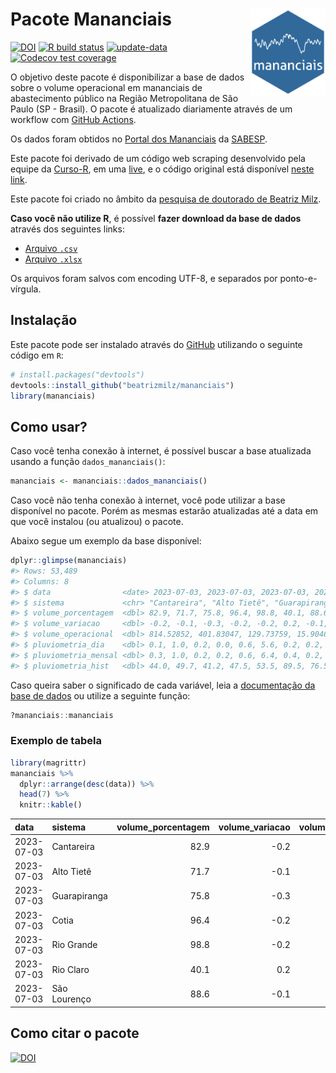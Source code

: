 
<!-- README.md is generated from README.Rmd. Please edit that file -->

# Pacote Mananciais <img src="man/figures/hexlogo.png" align="right" width = "120px"/>

<!-- badges: start -->

[![DOI](https://zenodo.org/badge/DOI/10.5281/zenodo.4733056.svg)](https://doi.org/10.5281/zenodo.4733056)
[![R build
status](https://github.com/beatrizmilz/mananciais/workflows/R-CMD-check/badge.svg)](https://github.com/beatrizmilz/mananciais/actions)
[![update-data](https://github.com/beatrizmilz/mananciais/actions/workflows/2-update_data.yaml/badge.svg)](https://github.com/beatrizmilz/mananciais/actions/workflows/2-update_data.yaml)
[![Codecov test
coverage](https://codecov.io/gh/beatrizmilz/mananciais/branch/master/graph/badge.svg)](https://codecov.io/gh/beatrizmilz/mananciais?branch=master)
<!-- badges: end -->

O objetivo deste pacote é disponibilizar a base de dados sobre o volume
operacional em mananciais de abastecimento público na Região
Metropolitana de São Paulo (SP - Brasil). O pacote é atualizado
diariamente através de um workflow com [GitHub
Actions](https://github.com/beatrizmilz/mananciais/actions).

Os dados foram obtidos no [Portal dos
Mananciais](http://mananciais.sabesp.com.br/Situacao) da
[SABESP](http://site.sabesp.com.br/site/Default.aspx).

Este pacote foi derivado de um código web scraping desenvolvido pela
equipe da [Curso-R](https://www.curso-r.com/), em uma
[live](https://youtu.be/jvZIxrMmOcQ), e o código original está
disponível [neste
link](https://github.com/curso-r/lives/blob/master/drafts/20200730_scraper_sabesp.R).

Este pacote foi criado no âmbito da [pesquisa de doutorado de Beatriz
Milz](https://beatrizmilz.github.io/tese/).

**Caso você não utilize R**, é possível **fazer download da base de
dados** através dos seguintes links:

- [Arquivo
  `.csv`](https://github.com/beatrizmilz/mananciais/raw/master/inst/extdata/mananciais.csv)
- [Arquivo
  `.xlsx`](https://github.com/beatrizmilz/mananciais/blob/master/inst/extdata/mananciais.xlsx?raw=true)

Os arquivos foram salvos com encoding UTF-8, e separados por
ponto-e-vírgula.

## Instalação

Este pacote pode ser instalado através do [GitHub](https://github.com/)
utilizando o seguinte código em `R`:

``` r
# install.packages("devtools")
devtools::install_github("beatrizmilz/mananciais")
library(mananciais)
```

## Como usar?

Caso você tenha conexão à internet, é possível buscar a base atualizada
usando a função `dados_mananciais()`:

``` r
mananciais <- mananciais::dados_mananciais() 
```

Caso você não tenha conexão à internet, você pode utilizar a base
disponível no pacote. Porém as mesmas estarão atualizadas até a data em
que você instalou (ou atualizou) o pacote.

Abaixo segue um exemplo da base disponível:

``` r
dplyr::glimpse(mananciais)
#> Rows: 53,489
#> Columns: 8
#> $ data                <date> 2023-07-03, 2023-07-03, 2023-07-03, 2023-07-03, 2…
#> $ sistema             <chr> "Cantareira", "Alto Tietê", "Guarapiranga", "Cotia…
#> $ volume_porcentagem  <dbl> 82.9, 71.7, 75.8, 96.4, 98.8, 40.1, 88.6, 83.1, 71…
#> $ volume_variacao     <dbl> -0.2, -0.1, -0.3, -0.2, -0.2, 0.2, -0.1, -0.1, -0.…
#> $ volume_operacional  <dbl> 814.52852, 401.83047, 129.73759, 15.90462, 110.851…
#> $ pluviometria_dia    <dbl> 0.1, 1.0, 0.2, 0.0, 0.6, 5.6, 0.2, 0.2, 0.0, 0.0, …
#> $ pluviometria_mensal <dbl> 0.3, 1.0, 0.2, 0.2, 0.6, 6.4, 0.4, 0.2, 0.0, 0.0, …
#> $ pluviometria_hist   <dbl> 44.0, 49.7, 41.2, 47.5, 53.5, 89.5, 76.5, 44.0, 49…
```

Caso queira saber o significado de cada variável, leia a [documentação
da base de
dados](https://beatrizmilz.github.io/mananciais/reference/mananciais.html)
ou utilize a seguinte função:

``` r
?mananciais::mananciais
```

### Exemplo de tabela

``` r
library(magrittr)
mananciais %>% 
  dplyr::arrange(desc(data)) %>% 
  head(7) %>%
  knitr::kable()
```

| data       | sistema      | volume_porcentagem | volume_variacao | volume_operacional | pluviometria_dia | pluviometria_mensal | pluviometria_hist |
|:-----------|:-------------|-------------------:|----------------:|-------------------:|-----------------:|--------------------:|------------------:|
| 2023-07-03 | Cantareira   |               82.9 |            -0.2 |          814.52852 |              0.1 |                 0.3 |              44.0 |
| 2023-07-03 | Alto Tietê   |               71.7 |            -0.1 |          401.83047 |              1.0 |                 1.0 |              49.7 |
| 2023-07-03 | Guarapiranga |               75.8 |            -0.3 |          129.73759 |              0.2 |                 0.2 |              41.2 |
| 2023-07-03 | Cotia        |               96.4 |            -0.2 |           15.90462 |              0.0 |                 0.2 |              47.5 |
| 2023-07-03 | Rio Grande   |               98.8 |            -0.2 |          110.85163 |              0.6 |                 0.6 |              53.5 |
| 2023-07-03 | Rio Claro    |               40.1 |             0.2 |            5.48463 |              5.6 |                 6.4 |              89.5 |
| 2023-07-03 | São Lourenço |               88.6 |            -0.1 |           78.69304 |              0.2 |                 0.4 |              76.5 |

## Como citar o pacote

[![DOI](https://zenodo.org/badge/DOI/10.5281/zenodo.4733056.svg)](https://doi.org/10.5281/zenodo.4733056)
